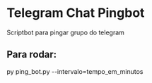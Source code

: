 # Telegram Chat Pingbot
Scriptbot para pingar grupo do telegram

## Para rodar:
py ping_bot.py --intervalo=tempo_em_minutos
